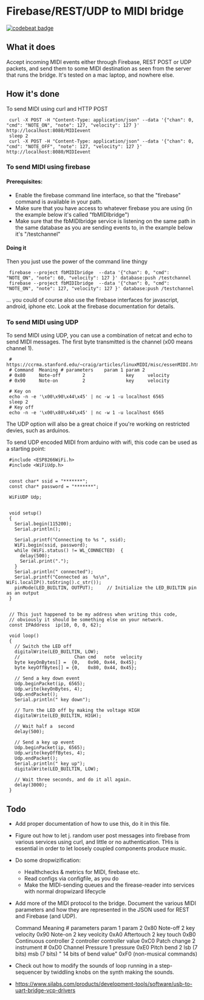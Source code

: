Firebase/REST/UDP  to MIDI bridge
========
[![codebeat badge](https://codebeat.co/badges/4d8e97f9-6a84-4d33-a36d-c85421290429)](https://codebeat.co/projects/github-com-la3lma-midibridge-master)



What it does
----
Accept incoming MIDI events either through Firebase, REST POST
or UDP packets, and send them to some MIDI destination as seen from
the server that runs the bridge.  It's tested on a mac laptop, and nowhere else.

How it's done
----




To send MIDI using curl and HTTP POST


     curl -X POST -H "Content-Type: application/json" --data '{"chan": 0, "cmd": "NOTE_ON", "note": 127, "velocity": 127 }' http://localhost:8080/MIDIevent
     sleep 2
     curl -X POST -H "Content-Type: application/json" --data '{"chan": 0, "cmd": "NOTE_OFF", "note": 127, "velocity": 127 }' http://localhost:8080/MIDIevent


### To send MIDI using firebase

#### Prerequisites:

   * Enable the firebase command line interface, so that the "firebase" command is available in your
     path.
   * Make sure that  you have access to whatever firebase you are using (in the example below it's called "fbMIDIbridge")
   * Make sure that the fbMIDIbridge service is listening on the same path in the same database as you are sending events to, in
     the example below it's "/testchannel"

#### Doing it

Then you just use the power of the command line thingy

     firebase --project fbMIDIbridge  --data '{"chan": 0, "cmd": "NOTE_ON", "note": 60, "velocity": 127 }' database:push /testchannel
     firebase --project fbMIDIbridge  --data '{"chan": 0, "cmd": "NOTE_ON", "note": 127, "velocity": 127 }' database:push /testchannel

... you could of course also use the firebase interfaces for javascript, android, iphone  etc.   Look at the firebase documentation for details.


### To send MIDI using UDP

To send MIDI using UDP, you can use a combination of netcat and echo to send MIDI messages.  The first byte transmitted is the channel (x00 means channel 1).

     # https://ccrma.stanford.edu/~craig/articles/linuxMIDI/misc/essenMIDI.html
     # Command  Meaning # parameters    param 1 param 2
     # 0x80     Note-off        2               key     velocity
     # 0x90     Note-on         2               key     velocity

     # Key on
     echo -n -e '\x00\x90\x44\x45' | nc -w 1 -u localhost 6565
     sleep 2
     # Key off
     echo -n -e '\x00\x80\x44\x45' | nc -w 1 -u localhost 6565

The UDP option will also be a great choice if you're working on restricted devies, such as arduinos.

To send UDP encoded MIDI from arduino with wifi, this code can be used as a starting point:


     #include <ESP8266WiFi.h>
     #include <WiFiUdp.h>


     const char* ssid = "*******";
     const char* password = "*******";

     WiFiUDP Udp;


     void setup()
     {
       Serial.begin(115200);
       Serial.println();

       Serial.printf("Connecting to %s ", ssid);
       WiFi.begin(ssid, password);
       while (WiFi.status() != WL_CONNECTED)  {
         delay(500);
         Serial.print(".");
       }
       Serial.println(" connected");
       Serial.printf("Connected as  %s\n", WiFi.localIP().toString().c_str());
       pinMode(LED_BUILTIN, OUTPUT);     // Initialize the LED_BUILTIN pin as an output
     }


     // This just happened to be my address when writing this code,
     // obviously it should be something else on your network.
     const IPAddress  ip(10, 0, 0, 62);

     void loop()
     {
       // Switch the LED off
       digitalWrite(LED_BUILTIN, LOW);
       //                    Chan cmd   note  velocity
       byte keyOnBytes[] =  {0,   0x90, 0x44, 0x45};
       byte keyOffBytes[] = {0,   0x80, 0x44, 0x45};

       // Send a key down event
       Udp.beginPacket(ip, 6565);
       Udp.write(keyOnBytes, 4);
       Udp.endPacket();
       Serial.println(" key down");

       // Turn the LED off by making the voltage HIGH
       digitalWrite(LED_BUILTIN, HIGH);

       // Wait half a  second
       delay(500);

       // Send a key up event
       Udp.beginPacket(ip, 6565);
       Udp.write(keyOffBytes, 4);
       Udp.endPacket();
       Serial.println(" key up");
       digitalWrite(LED_BUILTIN, LOW);

       // Wait three seconds, and do it all again.
       delay(3000);
     }





Todo
---

* Add proper documentation of how to use this, do it in this file.

* Figure out how to let j. random user post messages into firebase from
  various services using curl, and little or no authentication.  THis is
  essential in order to let loosely coupled components produce music.

* Do some dropwizification:
  * Healthchecks & metrics for MIDI, firebase etc.
  * Read configs via configfile, as you do
  * Make the MIDI-sending queues and the firease-reader into services with
    normal dropwizard lifecycle

* Add more of the MIDI protocol to the bridge. Document the various MIDI
  parameters and how they are represented in the JSON used for REST and
  Firebase (and UDP).

     Command	Meaning	#               parameters	param 1         param 2
     0x80	Note-off	        2               key             velocity
     0x90	Note-on	                2               key             veolcity
     0xA0	Aftertouch	        2               key             touch
     0xB0	Continuous controller	2               controller      controller value
     0xC0	Patch change	        2               instrument      #
     0xD0	Channel Pressure	1               pressure
     0xE0	Pitch bend	        2               lsb (7 bits)    msb (7 bits)
						       " 14 bits  of bend value"
     0xF0	(non-musical commands)


* Check out how to modify the sounds of loop running in a step-sequencer
  by twiddling knobs on the synth making the sounds.

* https://www.silabs.com/products/development-tools/software/usb-to-uart-bridge-vcp-drivers
